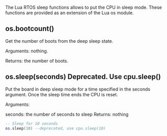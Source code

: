 The Lua RTOS sleep functions allows to put the CPU in sleep mode. These functions are provided as an extension of the Lua os module.

## os.bootcount()

Get the number of boots from the deep sleep state.

Arguments: nothing.

Returns: the number of boots.

## os.sleep(seconds) Deprecated. Use cpu.sleep()

Put the board in deep sleep mode for a time specified in the seconds argument. Once the sleep time ends the CPU is reset.

Arguments:

seconds: the number of seconds to sleep
Returns: nothing

```lua
-- Sleep for 10 seconds
os.sleep(10) --deprecated, use cpu.sleep(10)
```
